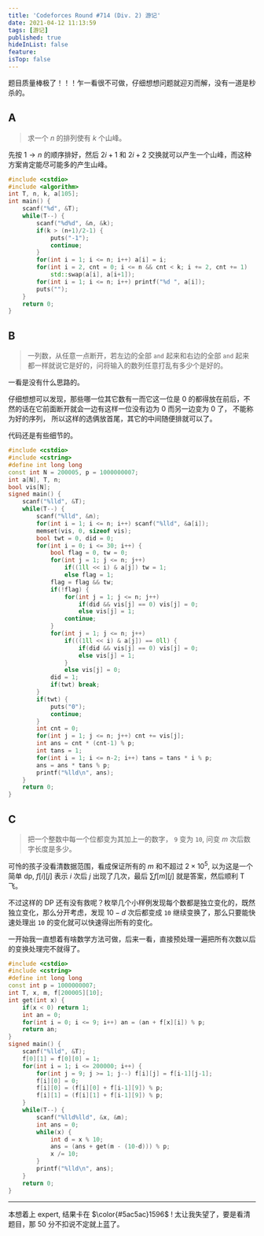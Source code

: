 ```yaml
---
title: 'Codeforces Round #714 (Div. 2) 游记'
date: 2021-04-12 11:13:59
tags: [游记]
published: true
hideInList: false
feature: 
isTop: false
---
```

题目质量棒极了！！！乍一看很不可做，仔细想想问题就迎刃而解，没有一道是秒杀的。

<!-- more -->

## A

> 求一个 $n$ 的排列使有 $k$ 个山峰。

先按 $1 \rightarrow n$ 的顺序排好，然后 $2i+1$ 和 $2i+2$ 交换就可以产生一个山峰，而这种方案肯定能尽可能多的产生山峰。

```cpp
#include <cstdio>
#include <algorithm>
int T, n, k, a[105];
int main() {
    scanf("%d", &T);
    while(T--) {
        scanf("%d%d", &n, &k);
        if(k > (n+1)/2-1) {
            puts("-1");
            continue;
        }
        for(int i = 1; i <= n; i++) a[i] = i;
        for(int i = 2, cnt = 0; i <= n && cnt < k; i += 2, cnt += 1)
            std::swap(a[i], a[i+1]);
        for(int i = 1; i <= n; i++) printf("%d ", a[i]);
        puts("");
    }
    return 0;
}
```

## B

> 一列数，从任意一点断开，若左边的全部 `and` 起来和右边的全部 `and` 起来都一样就说它是好的，问将输入的数列任意打乱有多少个是好的。

一看是没有什么思路的。

仔细想想可以发现，那些哪一位其它数有一而它这一位是 $0$ 的都得放在前后，不然的话在它前面断开就会一边有这样一位没有边为 $0$ 而另一边变为 $0$ 了， 不能称为好的序列， 所以这样的选俩放首尾，其它的中间随便排就可以了。

代码还是有些细节的。

```cpp
#include <cstdio>
#include <cstring>
#define int long long
const int N = 200005, p = 1000000007;
int a[N], T, n;
bool vis[N];
signed main() {
    scanf("%lld", &T);
    while(T--) {
        scanf("%lld", &n);
        for(int i = 1; i <= n; i++) scanf("%lld", &a[i]);
        memset(vis, 0, sizeof vis);
        bool twt = 0, did = 0;
        for(int i = 0; i <= 30; i++) {
            bool flag = 0, tw = 0;
            for(int j = 1; j <= n; j++) 
                if((1ll << i) & a[j]) tw = 1;
                else flag = 1;
            flag = flag && tw;
            if(!flag) {
                for(int j = 1; j <= n; j++) 
                    if(did && vis[j] == 0) vis[j] = 0;
                    else vis[j] = 1;
                continue;
            }
            for(int j = 1; j <= n; j++)
                if(((1ll << i) & a[j]) == 0ll) {
                    if(did && vis[j] == 0) vis[j] = 0;
                    else vis[j] = 1;
                }
                else vis[j] = 0;
            did = 1;
            if(twt) break;
        }
        if(twt) {
            puts("0");
            continue;
        }
        int cnt = 0;
        for(int j = 1; j <= n; j++) cnt += vis[j];
        int ans = cnt * (cnt-1) % p;
        int tans = 1;
        for(int i = 1; i <= n-2; i++) tans = tans * i % p;
        ans = ans * tans % p;
        printf("%lld\n", ans);
    }
    return 0;
}
```

## C

> 把一个整数中每一个位都变为其加上一的数字， `9` 变为 `10`, 问变 $m$ 次后数字长度是多少。

可怜的孩子没看清数据范围，看成保证所有的 $m$ 和不超过 $2 \times 10^5$, 以为这是一个简单 dp, $f[i][j]$ 表示 $i$ 次后 $j$ 出现了几次，最后 $\sum f[m][j]$ 就是答案，然后顺利 T 飞。

不过这样的 DP 还有没有救呢？枚举几个小样例发现每个数都是独立变化的，既然独立变化，那么分开考虑，发现 $10-d$ 次后都变成 `10` 继续变换了，那么只要能快速处理出 `10` 的变化就可以快速得出所有的变化。

一开始我一直想着有啥数学方法可做，后来一看，直接预处理一遍把所有次数以后的变换处理完不就得了。

```cpp
#include <cstdio>
#include <cstring>
#define int long long
const int p = 1000000007;
int T, x, m, f[200005][10];
int get(int x) {
    if(x < 0) return 1;
    int an = 0;
    for(int i = 0; i <= 9; i++) an = (an + f[x][i]) % p;
    return an;
}
signed main() {
    scanf("%lld", &T);
    f[0][1] = f[0][0] = 1;
    for(int i = 1; i <= 200000; i++) {
        for(int j = 9; j >= 1; j--) f[i][j] = f[i-1][j-1];
        f[i][0] = 0;
        f[i][0] = (f[i][0] + f[i-1][9]) % p;
        f[i][1] = (f[i][1] + f[i-1][9]) % p;
    }
    while(T--) {
        scanf("%lld%lld", &x, &m);
        int ans = 0;
        while(x) {
            int d = x % 10;
            ans = (ans + get(m - (10-d))) % p;
            x /= 10;
        }
        printf("%lld\n", ans);
    }
    return 0;
}
```

---

本想着上 expert, 结果卡在 $\color{#5ac5ac}1596$ ! 太让我失望了，要是看清题目，那 $50$ 分不扣说不定就上蓝了。